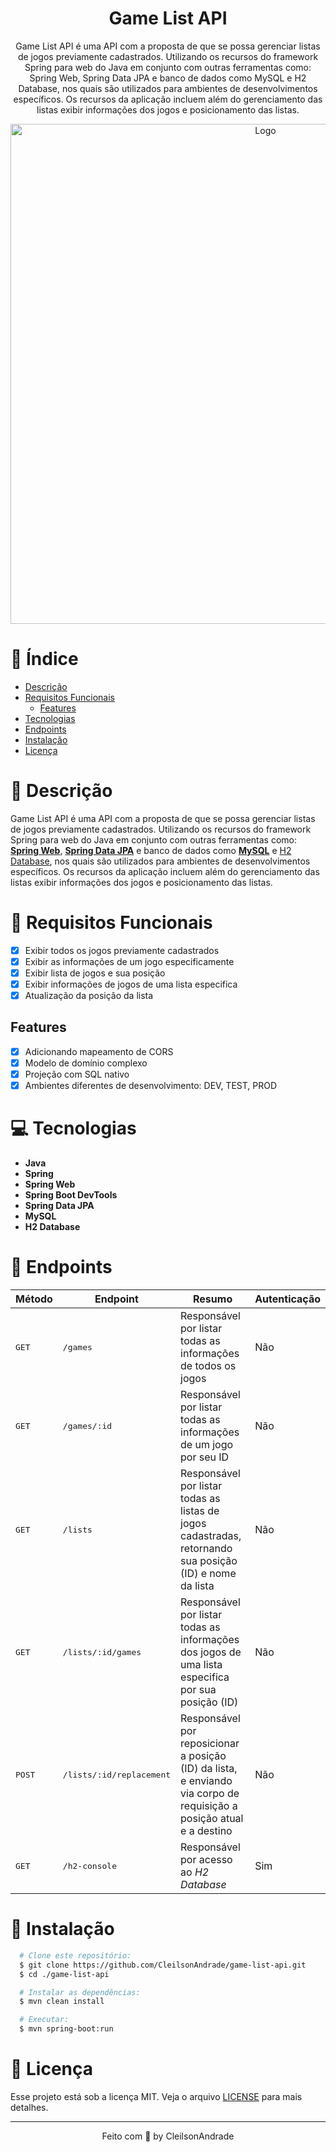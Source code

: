 <div align="center">
  <h1>Game List API</h1>
  <p>Game List API é uma API com a proposta de que se possa gerenciar listas de jogos previamente cadastrados. Utilizando os recursos do framework Spring para web do Java em conjunto com outras ferramentas como: Spring Web, Spring Data JPA e banco de dados como MySQL e H2 Database, nos quais são utilizados para ambientes de desenvolvimentos específicos. Os recursos da aplicação incluem além do gerenciamento das listas exibir informações dos jogos e posicionamento das listas.</p>
  <img src="./referencias/model-domain.png" alt="Logo" width="800">
</div>

# 📒 Índice
* [Descrição](#descrição)
* [Requisitos Funcionais](#requisitos)
  * [Features](#features)
* [Tecnologias](#tecnologias)
* [Endpoints](#endpoints)
* [Instalação](#instalação)
* [Licença](#licença)

# 📃 <span id="descrição">Descrição</span>
Game List API é uma API com a proposta de que se possa gerenciar listas de jogos previamente cadastrados. Utilizando os recursos do framework Spring para web do Java em conjunto com outras ferramentas como: [**Spring Web**](https://docs.spring.io/spring-boot/docs/current/reference/html/web.html), [**Spring Data JPA**](https://spring.io/projects/spring-data-jpa) e banco de dados como [**MySQL**](https://www.mysql.com/) e [H2 Database](https://www.h2database.com/), nos quais são utilizados para ambientes de desenvolvimentos específicos. Os recursos da aplicação incluem além do gerenciamento das listas exibir informações dos jogos e posicionamento das listas.

# 📌 <span id="requisitos">Requisitos Funcionais</span>
- [x] Exibir todos os jogos previamente cadastrados<br>
- [x] Exibir as informações de um jogo especificamente<br>
- [x] Exibir lista de jogos e sua posição<br>
- [x] Exibir informações de jogos de uma lista especifica<br>
- [x] Atualização da posição da lista<br>

## Features
- [x] Adicionando mapeamento de CORS<br>
- [x] Modelo de domínio complexo<br>
- [x] Projeção com SQL nativo<br>
- [x] Ambientes diferentes de desenvolvimento: DEV, TEST, PROD<br>

# 💻 <span id="tecnologias">Tecnologias</span>
- **Java**
- **Spring**
- **Spring Web**
- **Spring Boot DevTools**
- **Spring Data JPA**
- **MySQL**
- **H2 Database**

# 📍 <span id="endpoints">Endpoints</span>
| Método | Endpoint               | Resumo                                          | Autenticação
|--------|----------------------|-----------------------------------------------------|-----------------------------------------------------
<kbd>GET</kbd> | <kbd>/games</kbd> | Responsável por listar todas as informações de todos os jogos | Não
<kbd>GET</kbd> | <kbd>/games/:id</kbd> | Responsável por listar todas as informações de um jogo por seu ID | Não
<kbd>GET</kbd> | <kbd>/lists</kbd> | Responsável por listar todas as listas de jogos cadastradas, retornando sua posição (ID) e nome da lista | Não
<kbd>GET</kbd> | <kbd>/lists/:id/games</kbd> | Responsável por listar todas as informações dos jogos de uma lista especifica por sua posição (ID) | Não
<kbd>POST</kbd> | <kbd>/lists/:id/replacement</kbd> | Responsável por reposicionar a posição (ID) da lista, e enviando via corpo de requisição a posição atual e a destino | Não
<kbd>GET</kbd> | <kbd>/h2-console</kbd> | Responsável por acesso ao *H2 Database* | Sim

# 🚀 <span id="instalação">Instalação</span>
```bash
  # Clone este repositório:
  $ git clone https://github.com/CleilsonAndrade/game-list-api.git
  $ cd ./game-list-api

  # Instalar as dependências:
  $ mvn clean install

  # Executar:
  $ mvn spring-boot:run
```

# 📝 <span id="licença">Licença</span>
Esse projeto está sob a licença MIT. Veja o arquivo [LICENSE](LICENSE) para mais detalhes.

---

<p align="center">
  Feito com 💜 by CleilsonAndrade
</p>
